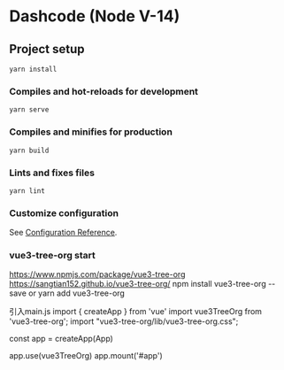 # Dashcode (Node V-14)

## Project setup
```
yarn install
```

### Compiles and hot-reloads for development
```
yarn serve
```

### Compiles and minifies for production
```
yarn build
```

### Lints and fixes files
```
yarn lint
```

### Customize configuration
See [Configuration Reference](https://cli.vuejs.org/config/).

### vue3-tree-org start
https://www.npmjs.com/package/vue3-tree-org
https://sangtian152.github.io/vue3-tree-org/
npm install vue3-tree-org --save
or 
yarn add vue3-tree-org

引入main.js
import { createApp } from 'vue'
import vue3TreeOrg from 'vue3-tree-org';
import "vue3-tree-org/lib/vue3-tree-org.css";

const app = createApp(App)

app.use(vue3TreeOrg)
app.mount('#app')
